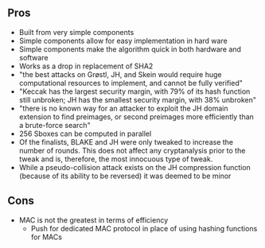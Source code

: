 Pros
----

- Built from very simple components
- Simple components allow for easy implementation in hard ware
- Simple components make the algorithm quick in both hardware and software
- Works as a drop in replacement of SHA2
- "the best attacks on Grøstl, JH, and Skein would require huge computational resources to implement, and cannot be fully verified"
- "Keccak has the largest security margin, with 79% of its hash function still unbroken; JH has the smallest security margin, with 38% unbroken"
- "there is no known way for an attacker to exploit the JH domain extension to find preimages, or second preimages more efficiently than a brute-force search"
- 256 Sboxes can be computed in parallel
- Of the finalists, BLAKE and JH were only tweaked to increase the number of rounds. This does not affect any cryptanalysis prior to the tweak and is, therefore, the most innocuous type of tweak. 
- While a pseudo-collision attack exists on the JH compression function (because of its ability to be reversed) it was deemed to be minor

Cons
----

- MAC is not the greatest in terms of efficiency
	- Push for dedicated MAC protocol in place of using hashing functions for MACs
